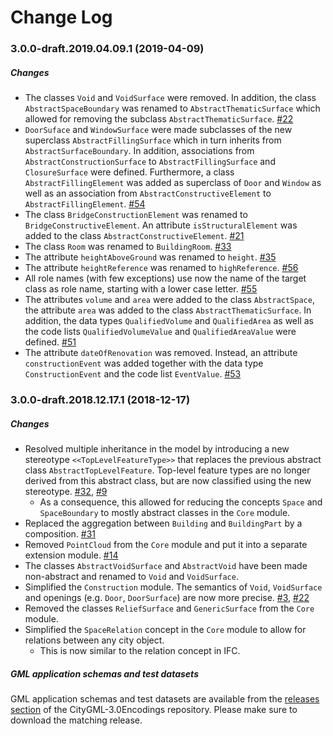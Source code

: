 Change Log
==========

### 3.0.0-draft.2019.04.09.1 (2019-04-09)

##### Changes

* The classes `Void` and `VoidSurface` were removed. In addition, the class `AbstractSpaceBoundary` was renamed to `AbstractThematicSurface` which allowed for removing the subclass `AbstractThematicSurface`. [#22](https://github.com/opengeospatial/CityGML-3.0CM/issues/22)
* `DoorSuface` and `WindowSurface` were made subclasses of the new superclass `AbstractFillingSurface` which in turn inherits from `AbstractSurfaceBoundary`. In addition, associations from `AbstractConstructionSurface` to `AbstractFillingSurface` and `ClosureSurface` were defined. Furthermore, a class `AbstractFillingElement` was added as superclass of `Door` and `Window` as well as an association from `AbstractConstructiveElement` to `AbstractFillingElement`. [#54](https://github.com/opengeospatial/CityGML-3.0CM/issues/54)
* The class `BridgeConstructionElement` was renamed to `BridgeConstructiveElement`. An attribute `isStructuralElement` was added to the class `AbstractConstructiveElement`. [#21](https://github.com/opengeospatial/CityGML-3.0CM/issues/21)
* The class `Room` was renamed to `BuildingRoom`. [#33](https://github.com/opengeospatial/CityGML-3.0CM/issues/33)
* The attribute `heightAboveGround` was renamed to `height`. [#35](https://github.com/opengeospatial/CityGML-3.0CM/issues/35)
* The attribute `heightReference` was renamed to `highReference`. [#56](https://github.com/opengeospatial/CityGML-3.0CM/issues/56)
* All role names (with few exceptions) use now the name of the target class as role name, starting with a lower case letter. [#55](https://github.com/opengeospatial/CityGML-3.0CM/issues/55)
* The attributes `volume` and `area` were added to the class `AbstractSpace`, the attribute `area` was added to the class `AbstractThematicSurface`. In addition, the data types `QualifiedVolume` and `QualifiedArea` as well as the code lists `QualifiedVolumeValue` and `QualifiedAreaValue` were defined. [#51](https://github.com/opengeospatial/CityGML-3.0CM/issues/51)
* The attribute `dateOfRenovation` was removed. Instead, an attribute `constructionEvent` was added together with the data type `ConstructionEvent` and the code list `EventValue`. [#53](https://github.com/opengeospatial/CityGML-3.0CM/issues/53)


### 3.0.0-draft.2018.12.17.1 (2018-12-17)

##### Changes
* Resolved multiple inheritance in the model by introducing a new stereotype `<<TopLevelFeatureType>>` that replaces the
previous abstract class `AbstractTopLevelFeature`. Top-level feature types are no longer derived from this abstract class,
but are now classified using the new stereotype.
[#32](https://github.com/opengeospatial/CityGML-3.0CM/issues/32), [#9](https://github.com/opengeospatial/CityGML-3.0CM/issues/9)
  * As a consequence, this allowed for reducing the concepts `Space` and `SpaceBoundary` to mostly abstract classes in the
  `Core` module.
* Replaced the aggregation between `Building` and `BuildingPart` by a composition.
[#31](https://github.com/opengeospatial/CityGML-3.0CM/issues/31)
* Removed `PointCloud` from the `Core` module and put it into a separate extension module.
[#14](https://github.com/opengeospatial/CityGML-3.0CM/issues/14)
* The classes `AbstractVoidSurface` and `AbstractVoid` have been made non-abstract and renamed to `Void` and `VoidSurface`.
* Simplified the `Construction` module. The semantics of `Void`, `VoidSurface` and openings (e.g. `Door`, `DoorSurface`)
are now more precise.
[#3](https://github.com/opengeospatial/CityGML-3.0CM/issues/3), [#22](https://github.com/opengeospatial/CityGML-3.0CM/issues/22)
* Removed the classes `ReliefSurface` and `GenericSurface` from the `Core` module.
* Simplified the `SpaceRelation` concept in the `Core` module to allow for relations between any city object.
  * This is now similar to the relation concept in IFC.

##### GML application schemas and test datasets
GML application schemas and test datasets are available from the [releases section](https://github.com/opengeospatial/CityGML-3.0Encodings/releases/tag/3.0.0-draft.2018.12.17.1) of the CityGML-3.0Encodings repository. Please make sure to download the matching release.
